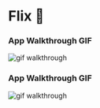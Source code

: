 # Flix 🎥

### App Walkthrough GIF
![gif walkthrough](flix.gif)

### App Walkthrough GIF
![gif walkthrough](flixp2.gif)
